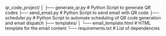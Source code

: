 qr_code_project/
│
├── generate_qr.py                # Python Script to generate QR codes
├── send_email.py                 # Python Script to send email with QR code
├── scheduler.py                  # Python Script to automate scheduling of QR code generation and email dispatch
├── templates/
│   └── email_template.html       # HTML template for the email content
└── requirements.txt              # List of dependencies
